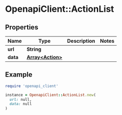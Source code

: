 # OpenapiClient::ActionList

## Properties

| Name | Type | Description | Notes |
| ---- | ---- | ----------- | ----- |
| **url** | **String** |  |  |
| **data** | [**Array&lt;Action&gt;**](Action.md) |  |  |

## Example

```ruby
require 'openapi_client'

instance = OpenapiClient::ActionList.new(
  url: null,
  data: null
)
```

